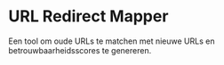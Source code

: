 # URL Redirect Mapper
Een tool om oude URLs te matchen met nieuwe URLs en betrouwbaarheidsscores te genereren.
